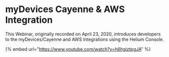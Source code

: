 # myDevices Cayenne & AWS Integration

This Webinar, originally recorded on April 23, 2020, introduces developers to the myDevices/Cayenne and AWS Integrations using the Helium Console.

{% embed url="https://www.youtube.com/watch?v=h6hgiztpgJA" %}



